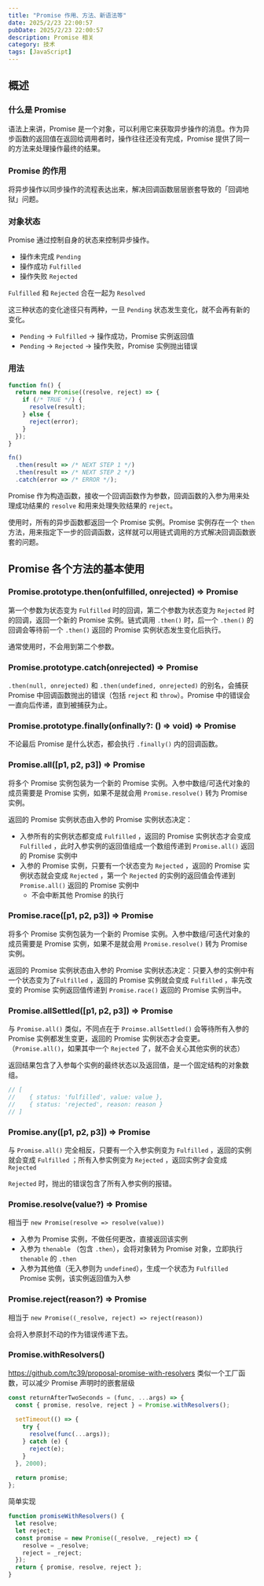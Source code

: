 ```yaml
---
title: "Promise 作用、方法、新语法等"
date: 2025/2/23 22:00:57
pubDate: 2025/2/23 22:00:57
description: Promise 相关
category: 技术
tags: [JavaScript]
---
```


## 概述

### 什么是 Promise

语法上来讲，Promise 是一个对象，可以利用它来获取异步操作的消息。作为异步函数的返回值在返回给调用者时，操作往往还没有完成，Promise 提供了同一的方法来处理操作最终的结果。

### Promise 的作用

将异步操作以同步操作的流程表达出来，解决回调函数层层嵌套导致的「回调地狱」问题。

### 对象状态

Promise 通过控制自身的状态来控制异步操作。

- 操作未完成 `Pending`
- 操作成功 `Fulfilled`
- 操作失败 `Rejected`

`Fulfilled` 和 `Rejected` 合在一起为 `Resolved` 

这三种状态的变化途径只有两种，一旦 `Pending` 状态发生变化，就不会再有新的变化。

- `Pending` → `Fulfilled` → 操作成功，Promise 实例返回值
- `Pending` → `Rejected` → 操作失败，Promise 实例抛出错误

### 用法

```js
function fn() {
  return new Promise((resolve, reject) => {
    if (/* TRUE */) {
      resolve(result);
    } else {
      reject(error);
    }
  });
}

fn()
  .then(result => /* NEXT STEP 1 */)
  .then(result => /* NEXT STEP 2 */)
  .catch(error => /* ERROR */);
```

Promise 作为构造函数，接收一个回调函数作为参数，回调函数的入参为用来处理成功结果的 `resolve` 和用来处理失败结果的 `reject`。

使用时，所有的异步函数都返回一个 Promise 实例。Promise 实例存在一个 `then` 方法，用来指定下一步的回调函数，这样就可以用链式调用的方式解决回调函数嵌套的问题。

## Promise 各个方法的基本使用

### Promise.prototype.then(onfulfilled, onrejected) => Promise

第一个参数为状态变为 `Fulfilled` 时的回调，第二个参数为状态变为 `Rejected` 时的回调，返回一个新的 Promise 实例。链式调用 `.then()` 时，后一个 `.then()` 的回调会等待前一个 `.then()` 返回的 Promise 实例状态发生变化后执行。

通常使用时，不会用到第二个参数。

### Promise.prototype.catch(onrejected) => Promise

`.then(null, onrejected)` 和 `.then(undefined, onrejected)` 的别名，会捕获 Promise 中回调函数抛出的错误（包括 `reject` 和 `throw`）。Promise 中的错误会一直向后传递，直到被捕获为止。

### Promise.prototype.finally(onfinally?: () => void) => Promise

不论最后 Promise 是什么状态，都会执行 `.finally()` 内的回调函数。

### Promise.all([p1, p2, p3]) => Promise

将多个 Promise 实例包装为一个新的 Promise 实例。入参中数组/可迭代对象的成员需要是 Promise 实例，如果不是就会用 `Promise.resolve()` 转为 Promise 实例。

返回的 Promise 实例状态由入参的 Promise 实例状态决定：

- 入参所有的实例状态都变成 `Fulfilled` ，返回的 Promise 实例状态才会变成 `Fulfilled` ，此时入参实例的返回值组成一个数组传递到 `Promise.all()` 返回的 Promise 实例中
- 入参的 Promise 实例，只要有一个状态变为 `Rejected` ，返回的 Promise 实例状态就会变成 `Rejected` ，第一个 `Rejected`  的实例的返回值会传递到 `Promise.all()` 返回的 Promise 实例中
    - 不会中断其他 Promise 的执行

### Promise.race([p1, p2, p3]) => Promise

将多个 Promise 实例包装为一个新的 Promise 实例。入参中数组/可迭代对象的成员需要是 Promise 实例，如果不是就会用 `Promise.resolve()` 转为 Promise 实例。

返回的 Promise 实例状态由入参的 Promise 实例状态决定：只要入参的实例中有一个状态变为了`Fulfilled` ，返回的 Promise 实例就会变成 `Fulfilled` ，率先改变的 Promise 实例返回值传递到 `Promise.race()` 返回的 Promise 实例当中。

### Promise.allSettled([p1, p2, p3]) => Promise

与 `Promise.all()` 类似，不同点在于 `Proimse.allSettled()` 会等待所有入参的 Promise 实例都发生变更，返回的 Promise 实例状态才会变更。（`Promise.all()`，如果其中一个 `Rejected` 了，就不会关心其他实例的状态）

返回结果包含了入参每个实例的最终状态以及返回值，是一个固定结构的对象数组。

```js
// [
//    { status: 'fulfilled', value: value },
//    { status: 'rejected', reason: reason }
// ]
```

### Promise.any([p1, p2, p3]) => Promise

与 `Promise.all()` 完全相反，只要有一个入参实例变为 `Fulfilled` ，返回的实例就会变成 `Fulfilled` ；所有入参实例变为 `Rejected` ，返回实例才会变成 `Rejected` 

`Rejected` 时，抛出的错误包含了所有入参实例的报错。

### Promise.resolve(value?) => Promise

相当于 `new Promise(resolve => resolve(value))` 

- 入参为 Promise 实例，不做任何更改，直接返回该实例
- 入参为 `thenable` （包含 `.then`），会将对象转为 Promise 对象，立即执行 `thenable` 的 `.then`
- 入参为其他值（无入参则为 `undefined`），生成一个状态为 `Fulfilled` Promise 实例，该实例返回值为入参

### Promise.reject(reason?) => Promise

相当于 `new Promise((_resolve, reject) => reject(reason))` 

会将入参原封不动的作为错误传递下去。

### Promise.withResolvers()

https://github.com/tc39/proposal-promise-with-resolvers 类似一个工厂函数，可以减少 Promise 声明时的嵌套层级

```js
const returnAfterTwoSeconds = (func, ...args) => {
  const { promise, resolve, reject } = Promise.withResolvers();
 
  setTimeout(() => {
    try {
      resolve(func(...args));
    } catch (e) {
      reject(e);
    }
  }, 2000);
 
  return promise;
};
```

简单实现

```js
function promiseWithResolvers() {
  let resolve;
  let reject;
  const promise = new Promise((_resolve, _reject) => {
    resolve = _resolve;
    reject = _reject;
  });
  return { promise, resolve, reject };
}
```